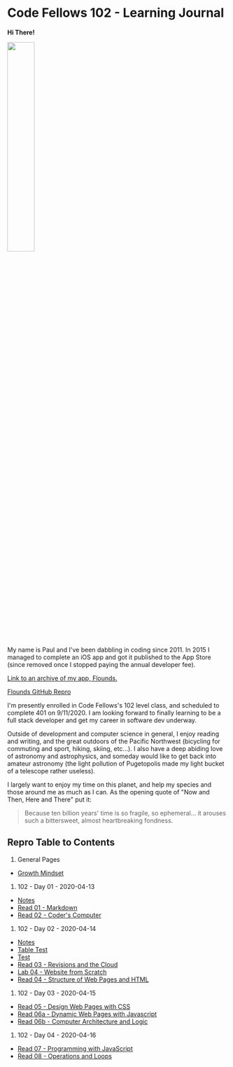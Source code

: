 # Code Fellows 102 - Learning Journal

**Hi There!**

<img src="https://scontent-sea1-1.xx.fbcdn.net/v/t1.0-9/21151248_10103127856966428_1471585133870514402_n.jpg?_nc_cat=104&_nc_sid=0debeb&_nc_ohc=BU-T5nS3eWoAX8urhCs&_nc_ht=scontent-sea1-1.xx&oh=3728c4a18ab582f89476fb8b63dce519&oe=5EBB8E3D" width="35%">

My name is Paul and I've been dabbling in coding since 2011. In 2015 I managed to complete an iOS app and got it published to the App Store (since removed once I stopped paying the annual developer fee).

[Link to an archive of my app, Flounds.](http://flounds.appstor.io/ "Link to an archive of my app, Flounds.")

[Flounds GitHub Repro](https://github.com/paulmrest/Flounds)

I'm presently enrolled in Code Fellows's 102 level class, and scheduled to complete 401 on 9/11/2020. I am looking forward to finally learning to be a full stack developer and get my career in software dev underway.

Outside of development and computer science in general, I enjoy reading and writing, and the great outdoors of the Pacific Northwest (bicycling for commuting and sport, hiking, skiing, etc...). I also have a deep abiding love of astronomy and astrophysics, and someday would like to get back into amateur astronomy (the light pollution of Pugetopolis made my light bucket of a telescope rather useless).

I largely want to enjoy my time on this planet, and help my species and those around me as much as I can. As the opening quote of "Now and Then, Here and There" put it:
> Because ten billion years' time is so fragile, 
> so ephemeral... it arouses such a bittersweet,
> almost heartbreaking fondness.

## Repro Table to Contents

1. General Pages
* [Growth Mindset](./GeneralGuides/GrowthMindset.md)

1. 102 - Day 01 - 2020-04-13
* [Notes](./Class01-2020-04-13/Notes.md)
* [Read 01 - Markdown](Class01-2020-04-13/Read01Markdown.md)
* [Read 02 - Coder's Computer](Class01-2020-04-13/Read02CodersComputer.md)

1. 102 - Day 02 - 2020-04-14
* [Notes](./Class02-2020-04-14/Notes.md)
* [Table Test](./Class02-2020-04-14/TableTest.md)
* [Test](./Class02-2020-04-14/Test.md)
* [Read 03 - Revisions and the Cloud](./Class02-2020-04-14/Read03RevisionsCloud.md)
* [Lab 04 - Website from Scratch](https://paulmrest.github.io/Moon-Travel/)
* [Read 04 -  Structure of Web Pages and HTML](./Class02-2020-04-14/Read04HTMLStructure.md)

1. 102 - Day 03 - 2020-04-15
* [Read 05 - Design Web Pages with CSS](./Class03-2020-04-15/Read05-DesignWebPagesWithCSS.md)
* [Read 06a - Dynamic Web Pages with Javascript](./Class03-2020-04-15/Read06a-DynamicPagesJavascript.md)
* [Read 06b - Computer Architecture and Logic](./Class03-2020-04-15/Read06b-ComputerArchitectureLogic.md)

1. 102 - Day 04 - 2020-04-16
* [Read 07 - Programming with JavaScript](./Class04-2020-04-16/Read07-ProgrammingWithJS.md)
* [Read 08 - Operations and Loops](./Class04-2020-04-16/Read08-OperationsLoops)